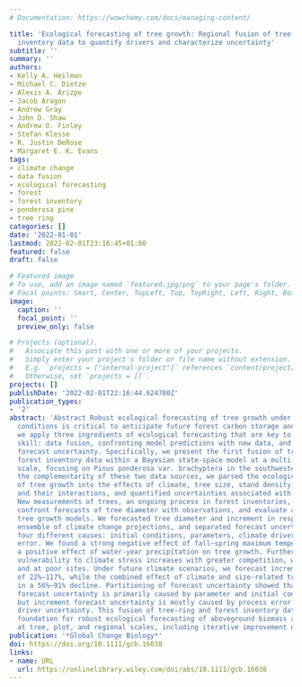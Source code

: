 ```yaml
---
# Documentation: https://wowchemy.com/docs/managing-content/

title: 'Ecological forecasting of tree growth: Regional fusion of tree-ring and forest
  inventory data to quantify drivers and characterize uncertainty'
subtitle: ''
summary: ''
authors:
- Kelly A. Heilman
- Michael C. Dietze
- Alexis A. Arizpe
- Jacob Aragon
- Andrew Gray
- John D. Shaw
- Andrew O. Finley
- Stefan Klesse
- R. Justin DeRose
- Margaret E. K. Evans
tags:
- climate change
- data fusion
- ecological forecasting
- forest
- forest inventory
- ponderosa pine
- tree ring
categories: []
date: '2022-01-01'
lastmod: 2022-02-01T23:16:45+01:00
featured: false
draft: false

# Featured image
# To use, add an image named `featured.jpg/png` to your page's folder.
# Focal points: Smart, Center, TopLeft, Top, TopRight, Left, Right, BottomLeft, Bottom, BottomRight.
image:
  caption: ''
  focal_point: ''
  preview_only: false

# Projects (optional).
#   Associate this post with one or more of your projects.
#   Simply enter your project's folder or file name without extension.
#   E.g. `projects = ["internal-project"]` references `content/project/deep-learning/index.md`.
#   Otherwise, set `projects = []`.
projects: []
publishDate: '2022-02-01T22:16:44.624780Z'
publication_types:
- '2'
abstract: 'Abstract Robust ecological forecasting of tree growth under future climate
  conditions is critical to anticipate future forest carbon storage and flux. Here,
  we apply three ingredients of ecological forecasting that are key to improving forecast
  skill: data fusion, confronting model predictions with new data, and partitioning
  forecast uncertainty. Specifically, we present the first fusion of tree-ring and
  forest inventory data within a Bayesian state-space model at a multi-site, regional
  scale, focusing on Pinus ponderosa var. brachyptera in the southwestern US. Leveraging
  the complementarity of these two data sources, we parsed the ecological complexity
  of tree growth into the effects of climate, tree size, stand density, site quality,
  and their interactions, and quantified uncertainties associated with these effects.
  New measurements of trees, an ongoing process in forest inventories, were used to
  confront forecasts of tree diameter with observations, and evaluate alternative
  tree growth models. We forecasted tree diameter and increment in response to an
  ensemble of climate change projections, and separated forecast uncertainty into
  four different causes: initial conditions, parameters, climate drivers, and process
  error. We found a strong negative effect of fall–spring maximum temperature, and
  a positive effect of water-year precipitation on tree growth. Furthermore, tree
  vulnerability to climate stress increases with greater competition, with tree size,
  and at poor sites. Under future climate scenarios, we forecast increment declines
  of 22%–117%, while the combined effect of climate and size-related trends results
  in a 56%–91% decline. Partitioning of forecast uncertainty showed that diameter
  forecast uncertainty is primarily caused by parameter and initial conditions uncertainty,
  but increment forecast uncertainty is mostly caused by process error and climate
  driver uncertainty. This fusion of tree-ring and forest inventory data lays the
  foundation for robust ecological forecasting of aboveground biomass and carbon accounting
  at tree, plot, and regional scales, including iterative improvement of model skill.'
publication: '*Global Change Biology*'
doi: https://doi.org/10.1111/gcb.16038
links:
- name: URL
  url: https://onlinelibrary.wiley.com/doi/abs/10.1111/gcb.16038
---
```

